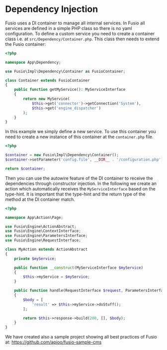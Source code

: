 
# Dependency Injection

Fusio uses a DI container to manage all internal services. In Fusio all services are defined in a simple PHP class so
there is no yaml configuration. To define a custom service you need to create a container class i.e. at
`src/Dependency/Container.php`. This class then needs to extend the Fusio container:

```php
<?php

namespace App\Dependency;

use Fusio\Impl\Dependency\Container as FusioContainer;

class Container extends FusioContainer
{
    public function getMyService(): MyServiceInterface
    {
        return new MyService(
            $this->get('connector')->getConnection('System'),
            $this->get('engine_dispatcher')
        );
    }
}
```

In this example we simply define a new service. To use this container you need to create a new instance of this
container at the `container.php` file.

```php
<?php

$container = new Fusio\Impl\Dependency\Container();
$container->setParameter('config.file', __DIR__ . '/configuration.php');

return $container;
```

Then you can use the autowire feature of the DI container to receive the dependencies through constructor injection. In
the following we create an action which automatically receives the `MyServiceInterface` based on the type-hint. It is
important that the type-hint and the return type of the method at the DI container match.

```php
<?php

namespace App\Action\Page;

use Fusio\Engine\ActionAbstract;
use Fusio\Engine\ContextInterface;
use Fusio\Engine\ParametersInterface;
use Fusio\Engine\RequestInterface;

class MyAction extends ActionAbstract
{
    private $myService;

    public function __construct(MyServiceInterface $myService)
    {
        $this->myService = $myService;
    }

    public function handle(RequestInterface $request, ParametersInterface $configuration, ContextInterface $context)
    {
        $body = [
            'result' => $this->myService->doStuff();
        ];

        return $this->response->build(200, [], $body);
    }
}
```

We have created also a sample project showing all best practices of Fusio at:
https://github.com/apioo/fusio-sample-cms

